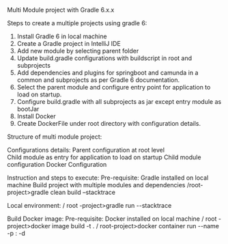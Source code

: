 Multi Module project with Gradle 6.x.x

Steps to create a multiple projects using gradle 6:
1)	Install Gradle 6 in local machine
2)	Create a Gradle project in IntelliJ IDE 
3)	Add new module by selecting parent folder
4)	Update build.gradle configurations with buildscript in root and subprojects
5)	Add dependencies and plugins for springboot and camunda in a common and subprojects as per Gradle 6 documentation.
6)	Select the parent module and configure entry point for application to load on startup.
7)	Configure build.gradle with all subprojects as jar except entry module as bootJar 
8)	Install Docker
9)	Create DockerFile under root directory with configuration details. 

Structure of multi module project: 
   
			 
       
 
        
Configurations details:
Parent configuration at root level   
Child module as entry for application to load on startup
Child module configuration
Docker Configuration
 

Instruction and steps to execute:
Pre-requisite: Gradle installed on local machine
Build project with multiple modules and dependencies
/root-project>gradle clean build –stacktrace

Local environment:
/ root -project>gradle run --stacktrace

Build Docker image:
Pre-requisite: Docker installed on local machine
/ root -project>docker image build -t <name of the image> .
/ root-project>docker container run --name <name> -p <local port>:<host port> -d <name of the image>


